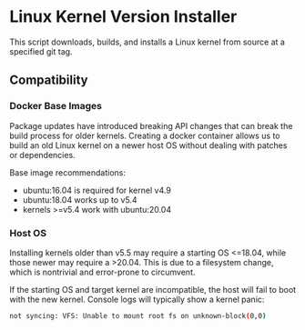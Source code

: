 # Linux Kernel Version Installer

This script downloads, builds, and installs a Linux kernel from source at a specified git tag.

## Compatibility

### Docker Base Images

Package updates have introduced breaking API changes that can break the build process for older kernels. Creating a docker container allows us to build an old Linux kernel on a newer host OS without dealing with patches or dependencies.

Base image recommendations:
- ubuntu:16.04 is required for kernel v4.9
- ubuntu:18.04 works up to v5.4
- kernels >=v5.4 work with ubuntu:20.04

### Host OS

Installing kernels older than v5.5 may require a starting OS <=18.04, while those newer may require a >20.04. This is due to a filesystem change, which is nontrivial and error-prone to circumvent.

If the starting OS and target kernel are incompatible, the host will fail to boot with the new kernel. Console logs will typically show a kernel panic:

```sh
not syncing: VFS: Unable to mount root fs on unknown-block(0,0)
```